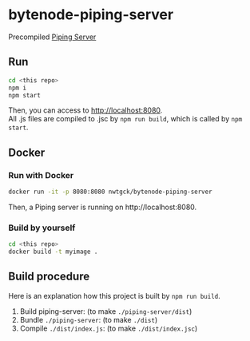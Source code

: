 # bytenode-piping-server
Precompiled [Piping Server](https://github.com/nwtgck/piping-server)

## Run

```bash
cd <this repo>
npm i
npm start
```

Then, you can access to <http://localhost:8080>.  
All .js files are compiled to .jsc by `npm run build`, which is called by `npm start`.


## Docker

### Run with Docker

```bash
docker run -it -p 8080:8080 nwtgck/bytenode-piping-server
```

Then, a Piping server is running on http://localhost:8080.

### Build by yourself

```bash
cd <this repo>
docker build -t myimage .
```

## Build procedure

Here is an explanation how this project is built by `npm run build`.

1. Build piping-server: (to make `./piping-server/dist`)
1. Bundle `./piping-server`: (to make `./dist`)
1. Compile `./dist/index.js`: (to make `./dist/index.jsc`)
